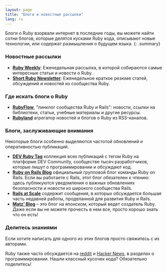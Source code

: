 ```yaml
---
layout: page
title: "Блоги и новостные рассылки"
lang: ru
---
```


Блоги о Ruby взорвали интернет в последние годы, вы можете найти сотни
блогов, которые делятся кусками Ruby кода, описывают новые технологии,
или содержат размышления о будущем языка.
{: .summary}

### Новостные рассылки

* [**Ruby Weekly**][ruby-weekly]: Еженедельная рассылка, в которой собираются самые интересные статьи и новости о Ruby.
* [**Short Ruby Newsletter**][short-ruby-newsletter]: Еженедельное краткое резюме статей, обсуждений и новостей из сообщества Ruby.

### Где искать блоги о Ruby

* [**RubyFlow**][rubyflow], "линклог сообщества Ruby и Rails": новости, ссылки на библиотеки, статьи, учебные материалы и другие ресурсы.
* [**Rubyland**][rubyland] агрегатор новостей и блогов о Ruby из RSS-каналов.

### Блоги, заслуживающие внимания

Некоторые блоги особенно выделяются частотой обновлений и оперативностью публикаций.

* [**DEV Ruby Tag**][dev-ruby-tag] коллекция всех публикаций с тегом Ruby на платформе DEV Community, сообществе тысяч разработчиков, которые пишут о программировании и обсуждают код.
* [**Ruby on Rails Blog**][ruby-on-rails-blog] официальный групповой блог команды Ruby on Rails. Если вы работаете с Rails, этот блог обязателен к чтению: здесь публикуются уведомления о важных обновлениях безопасности и новости из широкого сообщества Rails.
* [**Rails at Scale**][rails-at-scale] содержит сообщения, в которых обсуждается большая часть недавней работы, проделанной для развития Ruby и Rails.
* [**Matz’ Blog**][rubyist] – это блог на японском, который ведет создатель
  Ruby. Даже если вы не можете прочесть в нем все, просто хорошо знать
  что он есть!

### Делитесь знаниями

Если хотите написать для одного из этих блогов просто свяжитесь с их авторами.

Ruby также часто обсуждается на [reddit][reddit] и [Hacker News][hn], в разделах о программировании. Нашли классный кусочек кода? Обязательно поделитесь!


[rubyflow]: http://www.rubyflow.com/
[rubyland]: http://rubyland.news/
[ruby-weekly]: https://rubyweekly.com/
[dev-ruby-tag]: https://dev.to/t/ruby
[ruby-on-rails-blog]: https://rubyonrails.org/blog/
[reddit]: http://www.reddit.com/r/ruby
[hn]: http://news.ycombinator.com/
[short-ruby-newsletter]: https://newsletter.shortruby.com/
[rails-at-scale]: https://railsatscale.com/
[rubyist]: http://www.rubyist.net/~matz/
